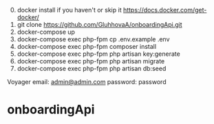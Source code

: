 0. docker install if you haven't or skip it  https://docs.docker.com/get-docker/    
1. git clone https://github.com/GluhhovaA/onboardingApi.git 
2. docker-compose up
3. docker-compose exec php-fpm cp .env.example .env
4. docker-compose exec php-fpm composer install
5. docker-compose exec php-fpm php artisan key:generate
6. docker-compose exec php-fpm php artisan migrate
7. docker-compose exec php-fpm php artisan db:seed

Voyager
email: admin@admin.com
password: password

[comment]: <> (6. docker-compose exec php-fpm php artisan migrate --seed)
# onboardingApi
